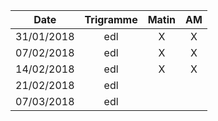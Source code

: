 |Date | Trigramme | Matin  | AM  |
|-----|:---------:|:------:|:---:|
| 31/01/2018 | edl |   X   |  X  |
| 07/02/2018 | edl |   X   |  X  |
| 14/02/2018 | edl |   X   |  X  |
| 21/02/2018 | edl |       |     |
| 07/03/2018 | edl |       |     |

